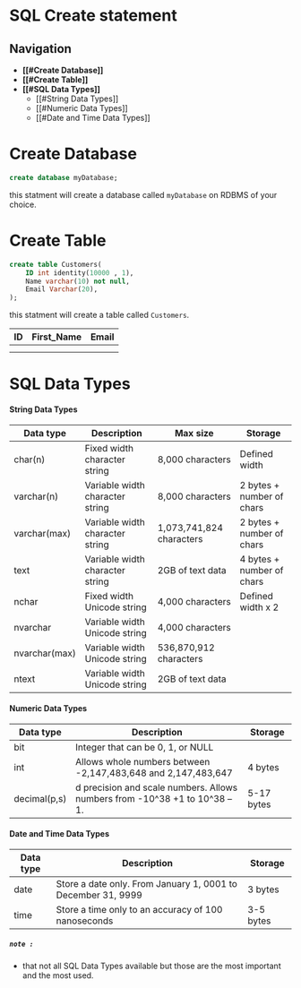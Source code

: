 # SQL Create statement

## Navigation
- **[[#Create Database]]**
- **[[#Create Table]]**
- **[[#SQL Data Types]]**
	- [[#String Data Types]]
	- [[#Numeric Data Types]]
	- [[#Date and Time Data Types]]


# Create Database
``` SQL
create database myDatabase;
```
this statment will create a database called `myDatabase` on RDBMS of your choice.


# Create Table
``` SQL
create table Customers(
	ID int identity(10000 , 1),
	Name varchar(10) not null,
	Email Varchar(20),
);
```
this statment will create a table called `Customers`.

| ID      | First_Name  | Email                |
| ----    | ----        | ----                 |
|         |             |                      |
|         |             |                      |



# SQL Data Types
#### String Data Types
|Data type    |Description                    |Max size                |Storage                  |
| ----        | ----                          | ----                   | ----                    |
|char(n)      |Fixed width character string   |8,000 characters        |Defined width            |
|varchar(n)   |Variable width character string|8,000 characters        |2 bytes + number of chars|
|varchar(max) |Variable width character string|1,073,741,824 characters|2 bytes + number of chars|
|text         |Variable width character string|2GB of text data        |4 bytes + number of chars|
|nchar        |Fixed width Unicode string     |4,000 characters        |Defined width x 2        |
|nvarchar     |Variable width Unicode string  |4,000 characters        |                         |
|nvarchar(max)|Variable width Unicode string  |536,870,912 characters  |                         |
|ntext        |Variable width Unicode string  |2GB of text data        |                         |


#### Numeric Data Types
|Data type   |Description                                                              | Storage  |
| ----       | ----                                                                    | ----     |
|bit         |Integer that can be 0, 1, or NULL                                        |          |
|int         |Allows whole numbers between -2,147,483,648 and 2,147,483,647            |4 bytes   |
|decimal(p,s)|d precision and scale numbers. Allows numbers from -10^38 +1 to 10^38 –1.|5-17 bytes|

#### Date and Time Data Types

|Data type |Description                                                 | Storage  |
| ----     | ----                                                       | ----     |
|date      |Store a date only. From January 1, 0001 to December 31, 9999|3 bytes   |
|time      |Store a time only to an accuracy of 100 nanoseconds         |3-5 bytes |


##### `note :`
- that not all SQL Data Types available but those are the most important and the most used.